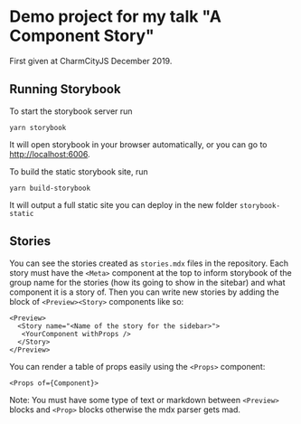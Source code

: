 # Demo project for my talk "A Component Story" 

First given at CharmCityJS December 2019. 

## Running Storybook

To start the storybook server run 

`yarn storybook` 

It will open storybook in your browser automatically, or you can go to [http://localhost:6006](http://localhost:6006). 

To build the static storybook site, run 

`yarn build-storybook` 

It will output a full static site you can deploy in the new folder `storybook-static`

## Stories

You can see the stories created as `stories.mdx` files in the repository. Each story must have the `<Meta>` component at the top to inform storybook of the group name for the stories (how its going to show in the sitebar) and what component it is a story of. Then you can write new stories by adding the block of `<Preview><Story>` components like so: 

```
<Preview>
  <Story name="<Name of the story for the sidebar>">
   <YourComponent withProps />
  </Story>
</Preview>
```

You can render a table of props easily using the `<Props>` component: 

```
<Props of={Component}>
```

Note: You must have some type of text or markdown between `<Preview>` blocks and `<Prop>` blocks otherwise the mdx parser gets mad. 
